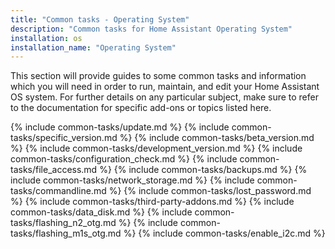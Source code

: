 ```yaml
---
title: "Common tasks - Operating System"
description: "Common tasks for Home Assistant Operating System"
installation: os
installation_name: "Operating System"
---
```

This section will provide guides to some common tasks and information which you will need in order to run, maintain, and edit your Home Assistant OS system. For further details on any particular subject, make sure to refer to the documentation for specific add-ons or topics listed here.

{% include common-tasks/update.md %}
{% include common-tasks/specific_version.md %}
{% include common-tasks/beta_version.md %}
{% include common-tasks/development_version.md %}
{% include common-tasks/configuration_check.md %}
{% include common-tasks/file_access.md %}
{% include common-tasks/backups.md %}
{% include common-tasks/network_storage.md %}
{% include common-tasks/commandline.md %}
{% include common-tasks/lost_password.md %}
{% include common-tasks/third-party-addons.md %}
{% include common-tasks/data_disk.md %}
{% include common-tasks/flashing_n2_otg.md %}
{% include common-tasks/flashing_m1s_otg.md %}
{% include common-tasks/enable_i2c.md %}

